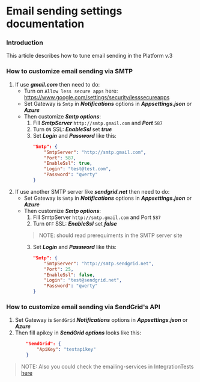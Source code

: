 # Email sending settings documentation

### Introduction
This article describes how to tune email sending  in the Platform v.3

### How to customize email sending via SMTP
1. If use **_gmail.com_** then need to do:
    * Turn on `Allow less secure apps` here: https://www.google.com/settings/security/lesssecureapps
    * Set Gateway is `Smtp` in **_Notifications_** options in **_Appsettings.json_** or **_Azure_**
    * Then customize **_Smtp options_**:
        1. Fill **_SmtpServer_** `http://smtp.gmail.com` and **_Port_** `587`
        2. Turn `ON` SSL: **_EnableSsl_** set **_true_**
        3. Set **_Login_** and **_Password_**
        like this:
            ```json
            "Smtp": {
                "SmtpServer": "http://smtp.gmail.com",
                "Port": 587,
                "EnableSsl": true,
                "Login": "test@test.com",
                "Password": "qwerty"
            }
            ```
2. If use another SMTP server like **_sendgrid.net_** then need to do:
    * Set Gateway is `Smtp` in **_Notifications_** options in **_Appsettings.json_** or **_Azure_**
    * Then customize **_Smtp options_**:
        1. Fill SmtpServer `http://smtp.gmail.com` and Port `587`
        2. Turn `OFF` SSL: **_EnableSsl_** set **_false_** 
        > NOTE: should read prerequiments in the SMTP server site
        3. Set **_Login_** and **_Password_**
        like this:
            ```json
            "Smtp": {
                "SmtpServer": "http://smtp.sendgrid.net",
                "Port": 25,
                "EnableSsl": false,
                "Login": "test@sendgrid.net",
                "Password": "qwerty"
            }
            ```

### How to customize email sending via SendGrid's API
1. Set Gateway is `SendGrid` **_Notifications_** options in **_Appsettings.json_** or **_Azure_**
2. Then fill apikey in **_SendGrid options_**
 looks like this:
    ```json
        "SendGrid": {
            "ApiKey": "testapikey"
        }
    ```

> NOTE: Also you could check the emailing-services in IntegrationTests [here](https://github.com/VirtoCommerce/vc-module-notification/blob/release/3.0.0/tests/VirtoCommerce.NotificationsModule.Tests/IntegrationTests/NotificationSenderIntegrationTests.cs)

